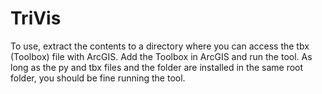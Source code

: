 TriVis
======
To use, extract the contents to a directory where you can access the tbx (Toolbox) file with ArcGIS. Add the Toolbox in ArcGIS and run the tool.  As long as the py and tbx files and the folder are installed in the same root folder, you should be fine running the tool.
